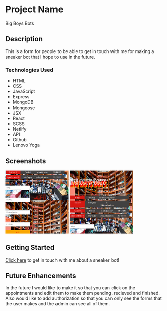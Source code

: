 # Project Name
Big Boys Bots

## Description
This is a form for people to be able to get in touch with me for making a sneaker bot that I hope to use in the future.

### Technologies Used
- HTML
- CSS
- JavaScript
- Express
- MongoDB
- Mongoose
- JSX
- React
- SCSS
- Netlify
- API
- Github
- Lenovo Yoga

## Screenshots
<img src="/public/images/Project3SS1.png" style=" width:200px ; height:200px " />
<img src="/public/images/Project3SS2.png" style=" width:200px ; height:200px " />

## Getting Started
[Click here](https://nervous-goldwasser-72aa93.netlify.app/) to get in touch with me about a sneaker bot!

## Future Enhancements
In the future I would like to make it so that you can click on the appointments and edit them to make them pending, recieved and finished. Also would like to add authorization so that you can only see the forms that the user makes and the admin can see all of them. 